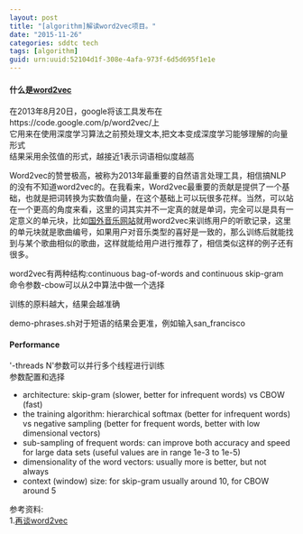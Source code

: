 ```yaml
---
layout: post
title: "[algorithm]解读word2vec项目。"
date: "2015-11-26"
categories: sddtc tech
tags: [algorithm]
guid: urn:uuid:52104d1f-308e-4afa-973f-6d5d695f1e1e
---
```


#### 什么是[word2vec](https://code.google.com/p/word2vec/) 

在2013年8月20日，google将该工具发布在https://code.google.com/p/word2vec/上  
它用来在使用深度学习算法之前预处理文本,把文本变成深度学习能够理解的向量形式  
结果采用余弦值的形式，越接近1表示词语相似度越高  


Word2vec的赞誉极高，被称为2013年最重要的自然语言处理工具，相信搞NLP的没有不知道word2vec的。在我看来，Word2vec最重要的贡献是提供了一个基础，也就是把词转换为实数值向量，在这个基础上可以玩很多花样。当然，可以站在一个更高的角度来看，这里的词其实并不一定真的就是单词，完全可以是具有一定意义的单元块，比如[国外音乐网站](http://erikbern.com/?p=340)就用word2vec来训练用户的听歌记录，这里的单元块就是歌曲编号，如果用户对音乐类型的喜好是一致的，那么训练后就能找到与某个歌曲相似的歌曲，这样就能给用户进行推荐了，相信类似这样的例子还有很多。  

word2vec有两种结构:continuous bag-of-words and continuous skip-gram  
命令参数-cbow可以从2中算法中做一个选择  

训练的原料越大，结果会越准确  

demo-phrases.sh对于短语的结果会更准，例如输入san_francisco  

#### Performance
'-threads N'参数可以并行多个线程进行训练  
参数配置和选择  
* architecture: skip-gram (slower, better for infrequent words) vs CBOW (fast)  
* the training algorithm: hierarchical softmax (better for infrequent words) vs negative sampling (better for frequent words, better with low dimensional vectors)  
* sub-sampling of frequent words: can improve both accuracy and speed for large data sets (useful values are in range 1e-3 to 1e-5)  
* dimensionality of the word vectors: usually more is better, but not always  
* context (window) size: for skip-gram usually around 10, for CBOW around 5  


参考资料:  
1.[再谈word2vec](http://blog.csdn.net/zhaoxinfan/article/details/27352659)  
